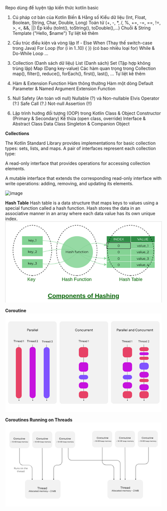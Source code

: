 Repo dùng để luyện tập kiến thức kotlin basic

1. Cú pháp cơ bản của Kotlin
   Biến & Hằng số
   Kiểu dữ liệu (Int, Float, Boolean, String, Char, Double, Long)
   Toán tử (+, -, *, /, %, +=, -=, ==, !=, >, <, &&, ||)
   Ép kiểu (toInt(), toString(), toDouble(),...)
   Chuỗi & String Template ("Hello, $name")
   Tự liệt kê thêm

2. Cấu trúc điều kiện và vòng lặp
   If - Else
   When (Thay thế switch-case trong Java)
   For Loop (for (i in 1..10) { }) (có bao nhiêu loại for)
   While & Do-While Loop
   ...

3. Collection (Danh sách dữ liệu)
   List (Danh sách)
   Set (Tập hợp không trùng lặp)
   Map (Dạng key-value)
   Các hàm quan trọng trong Collection
   map(), filter(), reduce(), forEach(), first(), last(), ...
   Tự liệt kê thêm

4. Hàm & Extension Function
   Hàm thông thường
   Hàm một dòng
   Default Parameter & Named Argument
   Extension Function

5. Null Safety (An toàn với null)
   Nullable (?) và Non-nullable
   Elvis Operator (?:)
   Safe Call (?.)
   Not-null Assertion (!!)

6. Lập trình hướng đối tượng (OOP) trong Kotlin
   Class & Object
   Constructor (Primary & Secondary)
   Kế thừa (open class, override)
   Interface & Abstract Class
   Data Class
   Singleton & Companion Object

**Collections**

The Kotlin Standard Library provides implementations for basic collection types: sets, lists, and
maps. A pair of interfaces represent each collection type:

A read-only interface that provides operations for accessing collection elements.

A mutable interface that extends the corresponding read-only interface with write operations:
adding, removing, and updating its elements.


<img width="960" height="576" alt="image" src="https://github.com/user-attachments/assets/c8297b4d-388d-4c47-876a-670acb0852af" />


**Hash Table**
Hash table is a data structure that maps keys to values using a special function called a hash
function. Hash stores the data in an associative manner in an array where each data value has its
own unique index.
![Hash Table](img.png)

**Coroutine**
![Coroutine](img_2.png)

**Coroutines Running on Threads**
![Coroutines Running on Threads](img_3.png)